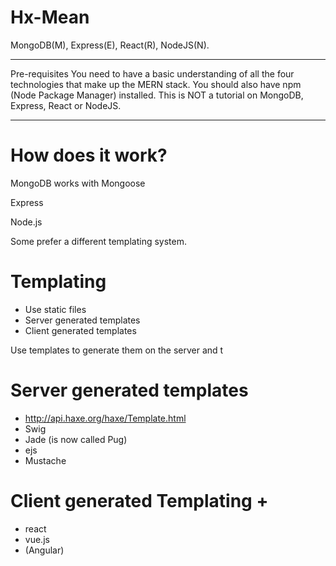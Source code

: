 # Hx-Mean



MongoDB(M), Express(E), React(R), NodeJS(N).


----


Pre-requisites
You need to have a basic understanding of all the four technologies that make up the MERN stack. You should also have npm (Node Package Manager) installed. This is NOT a tutorial on MongoDB, Express, React or NodeJS.

---


# How does it work?

MongoDB works with Mongoose

Express

Node.js

Some prefer a different templating system.


# Templating

- Use static files
- Server generated templates
- Client generated templates


Use templates to generate them on the server and t

# Server generated templates

- <http://api.haxe.org/haxe/Template.html>
- Swig
- Jade (is now called Pug)
- ejs
- Mustache

# Client generated Templating +

- react
- vue.js
- (Angular)